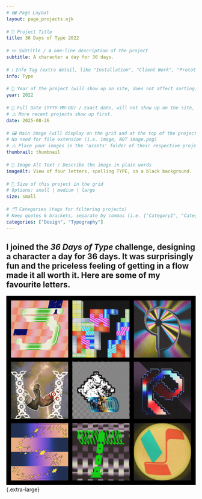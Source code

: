 ```yaml
---
# 🖼️ Page Layout
layout: page_projects.njk

# 📌 Project Title
title: 36 Days of Type 2022

# ✏️ Subtitle / A one-line description of the project
subtitle: A character a day for 36 days.

# ℹ️ Info Tag (extra detail, like "Installation", "Client Work", "Prototype"). Keep this short, usually 1–2 words
info: Type

# 📅 Year of the project (will show up on site, does not affect sorting)
year: 2022

# 📆 Full Date (YYYY-MM-DD) / Exact date, will not show up on the site, only for sorting
# ⚠️ More recent projects show up first.
date: 2025-08-26

# 🖼️ Main image (will display on the grid and at the top of the project page)
# No need for file extension (i.e. image, NOT image.png)
# ⚠️ Place your images in the 'assets' folder of their respective projects
thumbnail: thumbnail

# 💬 Image Alt Text / Describe the image in plain words
imageAlt: View of four letters, spelling TYPE, on a black background.

# 📏 Size of this project in the grid
# Options: small | medium | large
size: small

# 🗂️ Categories (tags for filtering projects)
# Keep quotes & brackets, separate by commas (i.e. ["Category1", "Category2", "Category3"])
categories: ["Design", "Typography"]
---
```


## I joined the _36 Days of Type_ challenge, designing a character a day for 36 days. It was surprisingly fun and the priceless feeling of getting in a flow made it all worth it. Here are some of my favourite letters.

![Grid view of 9 letters – 5, 7, 9, H, Q, R, S, T, Y.](assets/grid.jpg " "){.extra-large}